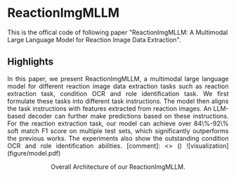 # ReactionImgMLLM
This is the offical code of following paper "ReactionImgMLLM: A Multimodal Large Language Model for Reaction Image Data Extraction".

## Highlights
<p align="justify">
In this paper, we present ReactionImgMLLM, a multimodal large language model for different reaction image data extraction tasks such as reaction extraction task, condition OCR and role identification task. We first formulate these tasks into different task instructions. The model then aligns the task instructions with features extracted from reaction images. An LLM-based decoder can further make predictions based on these instructions. For the reaction extraction task, our model can achieve over 84\%-92\% soft match F1 score on multiple test sets, which significantly outperforms the previous works. 
The experiments also show the outstanding condition OCR and role identification abilities.
[comment]: <> ()
![visualization](figure/model.pdf)
<div align="center">
Overall Architecture of our ReactionImgMLLM.
</div> 
